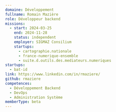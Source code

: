 ```yaml
---
domaine: Développement
fullname: Romain Mazière
role: Développeur backend
missions:
  - start: 2024-03-25
    end: 2024-11-28
    status: independent
    employer: SIGMAZ Consilium
    startups:
      - cartographie.nationale
      - france-numerique-ensemble
      - suite.d.outils.des.mediateurs.numeriques
startups:
  - bat-id
link: https://www.linkedin.com/in/rmaziere/
github: rmaziere
competences:
  - Développement Backend
  - DevOps
  - Administration Système
memberType: beta
---
```

